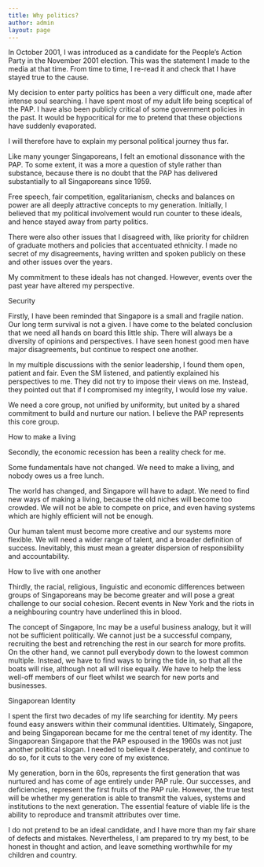 ```yaml
---
title: Why politics?
author: admin
layout: page
---
```

<p>In October 2001, I was introduced as a candidate for the People&#8217;s Action Party in the November 2001 election. This was the statement I made to the media at that time. From time to time, I re-read it and check that I have stayed true to the cause.</p>

<p>My decision to enter party politics has been a very difficult one, made after intense soul searching. I have spent most of my adult life being sceptical of the PAP. I have also been publicly critical of some government policies in the past. It would be hypocritical for me to pretend that these objections have suddenly evaporated.</p>

<p>I will therefore have to explain my personal political journey thus far.</p>

<p>Like many younger Singaporeans, I felt an emotional dissonance with the PAP. To some extent, it was a more a question of style rather than substance, because there is no doubt that the PAP has delivered substantially to all Singaporeans since 1959.</p>

<p>Free speech, fair competition, egalitarianism, checks and balances on power are all deeply attractive concepts to my generation. Initially, I believed that my political involvement would run counter to these ideals, and hence stayed away from party politics.</p>

<p>There were also other issues that I disagreed with, like priority for children of graduate mothers and policies that accentuated ethnicity. I made no secret of my disagreements, having written and spoken publicly on these and other issues over the years.</p>

<p>My commitment to these ideals has not changed. However, events over the past year have altered my perspective.</p>

<p>Security</p>

<p>Firstly, I have been reminded that Singapore is a small and fragile nation. Our long term survival is not a given. I have come to the belated conclusion that we need all hands on board this little ship. There will always be a diversity of opinions and perspectives. I have seen honest good men have major disagreements, but continue to respect one another.</p>

<p>In my multiple discussions with the senior leadership, I found them open, patient and fair. Even the SM listened, and patiently explained his perspectives to me. They did not try to impose their views on me. Instead, they pointed out that if I compromised my integrity, I would lose my value.</p>

<p>We need a core group, not unified by uniformity, but united by a shared commitment to build and nurture our nation. I believe the PAP represents this core group.</p>

<p>How to make a living</p>

<p>Secondly, the economic recession has been a reality check for me.</p>

<p>Some fundamentals have not changed. We need to make a living, and nobody owes us a free lunch.</p>

<p>The world has changed, and Singapore will have to adapt. We need to find new ways of making a living, because the old niches will become too crowded. We will not be able to compete on price, and even having systems which are highly efficient will not be enough.</p>

<p>Our human talent must become more creative and our systems more flexible. We will need a wider range of talent, and a broader definition of success. Inevitably, this must mean a greater dispersion of responsibility and accountability.</p>

<p>How to live with one another</p>

<p>Thirdly, the racial, religious, linguistic and economic differences between groups of Singaporeans may be become greater and will pose a great challenge to our social cohesion. Recent events in New York and the riots in a neighbouring country have underlined this in blood.</p>

<p>The concept of Singapore, Inc may be a useful business analogy, but it will not be sufficient politically. We cannot just be a successful company, recruiting the best and retrenching the rest in our search for more profits. On the other hand, we cannot pull everybody down to the lowest common multiple. Instead, we have to find ways to bring the tide in, so that all the boats will rise, although not all will rise equally. We have to help the less well-off members of our fleet whilst we search for new ports and businesses.</p>

<p>Singaporean Identity</p>

<p>I spent the first two decades of my life searching for identity. My peers found easy answers within their communal identities. Ultimately, Singapore, and being Singaporean became for me the central tenet of my identity. The Singaporean Singapore that the PAP espoused in the 1960s was not just another political slogan. I needed to believe it desperately, and continue to do so, for it cuts to the very core of my existence.</p>

<p>My generation, born in the 60s, represents the first generation that was nurtured and has come of age entirely under PAP rule. Our successes, and deficiencies, represent the first fruits of the PAP rule. However, the true test will be whether my generation is able to transmit the values, systems and institutions to the next generation. The essential feature of viable life is the ability to reproduce and transmit attributes over time.</p>

<p>I do not pretend to be an ideal candidate, and I have more than my fair share of defects and mistakes. Nevertheless, I am prepared to try my best, to be honest in thought and action, and leave something worthwhile for my children and country.</p>
